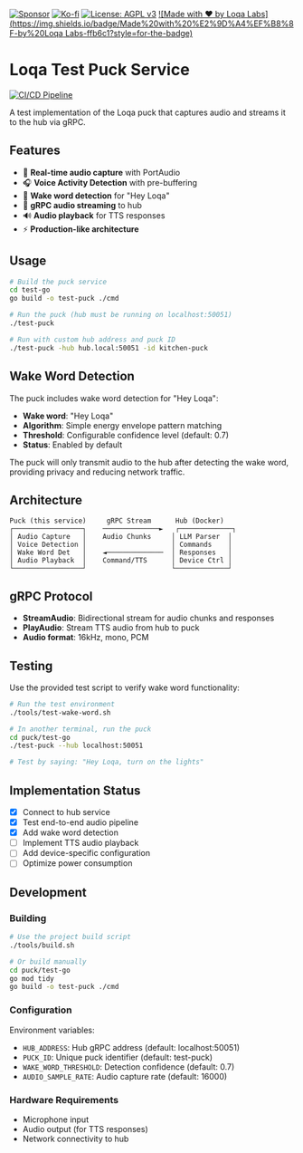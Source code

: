 [![Sponsor](https://img.shields.io/badge/Sponsor-Loqa-ff69b4?logo=githubsponsors&style=for-the-badge)](https://github.com/sponsors/annabarnes1138)
[![Ko-fi](https://img.shields.io/badge/Buy%20me%20a%20coffee-Ko--fi-FF5E5B?logo=ko-fi&logoColor=white&style=for-the-badge)](https://ko-fi.com/annabarnes)
[![License: AGPL v3](https://img.shields.io/badge/License-AGPL--3.0-blue?style=for-the-badge)](LICENSE)
[![Made with ❤️ by Loqa Labs](https://img.shields.io/badge/Made%20with%20%E2%9D%A4%EF%B8%8F-by%20Loqa Labs-ffb6c1?style=for-the-badge)](https://loqalabs.com)

# Loqa Test Puck Service

[![CI/CD Pipeline](https://github.com/loqalabs/loqa-puck/actions/workflows/ci.yml/badge.svg)](https://github.com/loqalabs/loqa-puck/actions/workflows/ci.yml)

A test implementation of the Loqa puck that captures audio and streams it to the hub via gRPC.

## Features

- 🎤 **Real-time audio capture** with PortAudio
- 🎧 **Voice Activity Detection** with pre-buffering
- 🎯 **Wake word detection** for "Hey Loqa"
- 📡 **gRPC audio streaming** to hub
- 🔊 **Audio playback** for TTS responses
- ⚡ **Production-like architecture**

## Usage

```bash
# Build the puck service
cd test-go
go build -o test-puck ./cmd

# Run the puck (hub must be running on localhost:50051)
./test-puck

# Run with custom hub address and puck ID
./test-puck -hub hub.local:50051 -id kitchen-puck
```

## Wake Word Detection

The puck includes wake word detection for "Hey Loqa":

- **Wake word**: "Hey Loqa" 
- **Algorithm**: Simple energy envelope pattern matching
- **Threshold**: Configurable confidence level (default: 0.7)
- **Status**: Enabled by default

The puck will only transmit audio to the hub after detecting the wake word, providing privacy and reducing network traffic.

## Architecture

```
Puck (this service)     gRPC Stream      Hub (Docker)
┌─────────────────┐    ──────────────►   ┌─────────────┐
│ Audio Capture   │    Audio Chunks     │ LLM Parser  │
│ Voice Detection │                     │ Commands    │
│ Wake Word Det   │    ◄──────────────  │ Responses   │
│ Audio Playback  │    Command/TTS      │ Device Ctrl │
└─────────────────┘                     └─────────────┘
```

## gRPC Protocol

- **StreamAudio**: Bidirectional stream for audio chunks and responses
- **PlayAudio**: Stream TTS audio from hub to puck
- **Audio format**: 16kHz, mono, PCM

## Testing

Use the provided test script to verify wake word functionality:

```bash
# Run the test environment
./tools/test-wake-word.sh

# In another terminal, run the puck
cd puck/test-go
./test-puck --hub localhost:50051

# Test by saying: "Hey Loqa, turn on the lights"
```

## Implementation Status

- [x] Connect to hub service
- [x] Test end-to-end audio pipeline  
- [x] Add wake word detection
- [ ] Implement TTS audio playback
- [ ] Add device-specific configuration
- [ ] Optimize power consumption

## Development

### Building
```bash
# Use the project build script
./tools/build.sh

# Or build manually
cd puck/test-go
go mod tidy
go build -o test-puck ./cmd
```

### Configuration
Environment variables:
- `HUB_ADDRESS`: Hub gRPC address (default: localhost:50051)
- `PUCK_ID`: Unique puck identifier (default: test-puck)
- `WAKE_WORD_THRESHOLD`: Detection confidence (default: 0.7)
- `AUDIO_SAMPLE_RATE`: Audio capture rate (default: 16000)

### Hardware Requirements
- Microphone input
- Audio output (for TTS responses)
- Network connectivity to hub 
 
 
